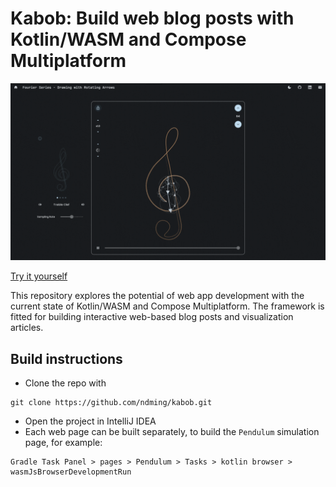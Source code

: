 # Kabob: Build web blog posts with Kotlin/WASM and Compose Multiplatform

![Fourier Series Visualization](gallery/cover.gif)

[Try it yourself](https://ndming.github.io/visualizations/fourier-series/)

This repository explores the potential of web app development with the current state of Kotlin/WASM and Compose Multiplatform. 
The framework is fitted for building interactive web-based blog posts and visualization articles.

## Build instructions
- Clone the repo with

```
git clone https://github.com/ndming/kabob.git
```

- Open the project in IntelliJ IDEA
- Each web page can be built separately, to build the `Pendulum` simulation page, for example:

```
Gradle Task Panel > pages > Pendulum > Tasks > kotlin browser > wasmJsBrowserDevelopmentRun
```

